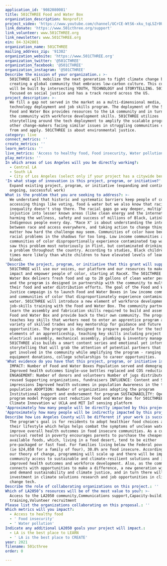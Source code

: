 ```yaml
---
application_id: '9082080081'
title: 501CTHREE Food and Water Box
organization_description: Nonprofit
project_video: 'https://www.youtube.com/channel/UCrCE-WtS6-xku_tqLSZr0Ug'
link_donate: 'https://www.501cthree.org/support'
link_volunteer: www.501CTHREE.org
link_newsletter: www.501CTHREE.org
ein: 84-3242801
organization_name: 501CTHREE
mailing_address_zip: '91302'
organization_website: 'https://www.501CTHREE.org'
organization_twitter: '@501CTHREE'
organization_facebook: '@501CTHREE'
organization_instagram: '@501CTHREE'
Describe the mission of your organization.: >-
  501CTHREE will mobilize the next generation to fight climate change by
  creating a global community that embraces low-carbon culture. This community
  will be built by intersecting YOUTH, TECHNOLOGY and STORYTELLING. 501CTHREE is
  focused on social justice and has a track record across the US.
project_description: >-
  We fill a gap not served in the market as a multi-dimensional media, climate
  technology deployment and job skills program. The deployment of the 501CTHREE
  Food and Water Box provides resources to the LA community and in turn empowers
  the community with workforce development skills. 501CTHREE utilizes
  storytelling around the tech deployment to amplify the scalable programs that
  other change-makers facing similar issues in struggling communities can learn
  from and apply. 501CTHREE is about environmental justice.
category: live
connect_metrics: ''
create_metrics: ''
learn_metrics: ''
live_metrics: 'Access to healthy food, Food insecurity, Water pollution'
play_metrics: ''
In which areas of Los Angeles will you be directly working?:
  - Central LA
  - South LA
  - City of Los Angeles (select only if your project has a citywide benefit)
'In what stage of innovation is this project, program, or initiative?': >-
  Expand existing project, program, or initiative (expanding and continuing
  ongoing, successful work)
What is the problem that you are seeking to address?: >-
  We understand that historic and systematic barriers keep people of color from
  accessing things like voting, food & water but we also know that racial
  inequality doesn't stop there. The racial gaps go way deeper, multiplying
  injustice into lesser known areas (like clean energy and the internet) and
  harming the wellness, safety and success of millions of Black, LatinX and
  Indigenous people every day. "Race X" is about understanding the intersections
  between race and access everywhere, and taking action to change things, no
  matter how hard the challenge may seem. Communities of color have been facing
  racial problems in the shadows for too long. Low income communities and
  communities of color disproportionally experience contaminated tap water. We
  saw this problem most notoriously in Flint, but contaminated drinking water is
  a problem throughout the country. According to studies, Black children are 3
  times more likely than white children to have elevated levels of lead in their
  blood.
'Describe the project, program, or initiative that this grant will support to address the problem identified.': >-
  501CTHREE will use our voices, our platform and our resources to make an
  impact and empower people of color, starting at RaceX. The 501CTHREE Food and
  Water Box delivers fresh food and up to 20 gallons of clean water per minute
  and the program is designed in partnership with the community to multiply
  their food and water distribution efforts. The goal of the Food and Water
  Justice campaign is to launch Food and Water Boxes in low income communities
  and communities of color that disproportionately experience contaminated
  water. 501CTHREE will introduce a new element of workforce development and
  job-skills training with the Food and Water Box. The community partners will
  learn the assembly and fabrication skills required to build and assemble the
  Food and Water Box and provide back to their own community. The program
  teaches key skills that workers need to enter an apprentice program across a
  variety of skilled trades and key mentorship for guidance and future
  opportunities. The program is designed to prepare people for the technical
  elements of an apprenticeship, teaching key skills including project planning,
  electrical assembly, mechanical assembly, plumbing & inventory management.
  501CTHREE also builds a smart content series and emotional yet informative
  storytelling that will grab the attention of potential partners that want to
  get involved in the community while amplifying the program - ranging from
  equipment donations, college scholarships to career opportunities.
'What evidence do you have that this project, program, or initiative is or will be successful, and how will you define and measure success?': >-
  IMPACT: Number of Food and Water Boxes Population served and demographics
  Improved health outcomes Single-use bottles replaced and COS reduction
  ENGAGEMENT: Number of donors and volunteers Number of jugs distributed and
  reused Supporting organizations, fundraisers INFLUENCE: Content and SM
  impressions Improved health outcomes in population Awareness in the target
  population ADOPTION: Number of organizations adopting the program
  Institutional support and endorsement for program SUSTAINABILITY: Open source
  program model Program cost reduction Food and Water Box for 501CTHREE Lab for
  Climate Innovation w/ UCLA and MIT IoT sensing platform
'Approximately how many people will be directly impacted by this project, program, or initiative?': '50'
'Approximately how many people will be indirectly impacted by this project, program, or initiative?': '12000'
Describe how Los Angeles County will be different if your work is successful.: >-
  The program's goal is for residents to adopt healthier food choices as part of
  their lifestyle which helps helps combat the symptoms of unclean water and
  improve overall health outcomes in food insecure communities. As a culture of
  survival rooted in poverty encourages parents to purchase the cheapest
  available foods, which, living in a food desert, tend to be either
  pre-packaged or fast food. For families living below the Federal poverty line
  (ie $24,858 for a family of four), 30.8% are food insecure. According to the
  our theory of change, programming will scale up and there will be improved
  community access to sustainable and climate-resilient solutions and in turn,
  improved health outcomes and workforce development. Also, as the community
  connects with opportunities to make a difference, a new generation will expect
  and demand sustainability and climate justice, and in turn there will be more
  investment in climate solutions research and job opportunities in climate
  change tech.
Describe the role of collaborating organizations on this project.: ''
Which of LA2050’s resources will be of the most value to you?: >-
  Access to the LA2050 community,Communications support,Capacity-building and
  training,Volunteer recruitment
Please list the organizations collaborating on this proposal.: ''
Which metrics will you impact?:
  - Access to healthy food
  - ' Food insecurity'
  - ' Water pollution'
Indicate any additional LA2050 goals your project will impact.:
  - LA is the best place to LEARN
  - ' LA is the best place to CREATE'
year: 2021
filename: 501cthree
order: 0

---
```


